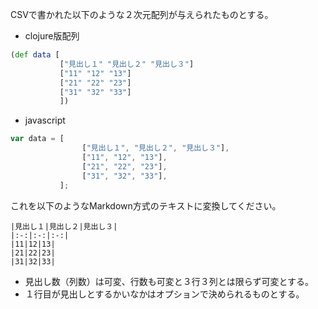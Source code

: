 CSVで書かれた以下のような２次元配列が与えられたものとする。

- clojure版配列

```clojure
(def data [
           ["見出し１" "見出し２" "見出し３"]
           ["11" "12" "13"]
           ["21" "22" "23"]
           ["31" "32" "33"]
           ])
```

- javascript

```javascript
var data = [
                ["見出し１", "見出し２", "見出し３"],
                ["11", "12", "13"],
                ["21", "22", "23"],
                ["31", "32", "33"],
           ];
```

これを以下のようなMarkdown方式のテキストに変換してください。

```
|見出し１|見出し２|見出し３|
|:-:|:-:|:-:|
|11|12|13|
|21|22|23|
|31|32|33|
```

- 見出し数（列数）は可変、行数も可変と３行３列とは限らず可変とする。
- １行目が見出しとするかいなかはオプションで決められるものとする。
